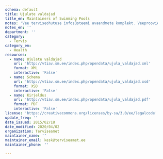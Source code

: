 ```yaml
---
schema: default
title: Ujulate valdajad
title_en: Maintainers of Swimming Pools
notes: 'Vee terviseohutuse infosüsteemi avaandmete komplekt. Veeproovide puhul esitatakse ainult avalikustamisele kuuluvad veeproovid. Veevärkide puhul esitatakse ainult järelevalve aluste veevärkide veeproovid. Veeallikate puhul esitatakse ainult kasutuses olevate veeallikate veeproovid. Veebileht: <a href="http://vtiav.sm.ee/?active_tab_id=A">http://vtiav.sm.ee/?active_tab_id=A</a>.'
notes_en: ''
department: ''
category:
  - Tervis
category_en:
  - Health
resources:
  - name: Ujulate valdajad
    url: 'http://vtiav.sm.ee/index.php/opendata/ujula_valdajad.xml'
    format: XML
    interactive: 'False'
  - name: Schema
    url: 'http://vtiav.sm.ee/index.php/opendata/ujula_valdajad.xsd'
    format: XSD
    interactive: 'False'
  - name: Kirjeldus
    url: 'http://vtiav.sm.ee/index.php/opendata/ujula_valdajad.pdf'
    format: PDF
    interactive: 'False'
license: 'https://creativecommons.org/licenses/by-sa/3.0/ee/legalcode'
update_freq: ''
date_issued: 2015/02/18
date_modified: 2020/04/02
organization: Terviseamet
maintainer_name: ''
maintainer_email: kesk@terviseamet.ee
maintainer_phone: ''

---
```

